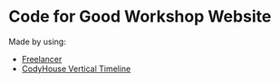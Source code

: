 # Code for Good Workshop Website

Made by using: 
+ [Freelancer](http://startbootstrap.com/template-overviews/freelancer/)
+ [CodyHouse Vertical Timeline](https://github.com/CodyHouse/vertical-timeline)
